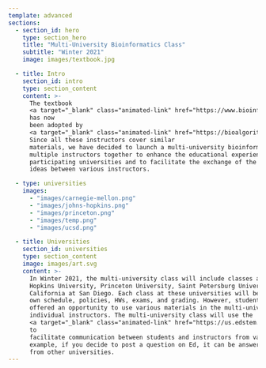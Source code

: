 ```yaml
---
template: advanced
sections:
  - section_id: hero
    type: section_hero
    title: "Multi-University Bioinformatics Class"
    subtitle: "Winter 2021"
    image: images/textbook.jpg

  - title: Intro
    section_id: intro
    type: section_content
    content: >-
      The textbook
      <a target="_blank" class="animated-link" href="https://www.bioinformaticsalgorithms.org/">Bioinformatics Algorithms: an Active Learning Approach</a>
      has now
      been adopted by
      <a target="_blank" class="animated-link" href="https://bioalgorithms.ucsd.edu/pubs_books.html">140+ instructors from 40+ countries</a>.
      Since all these instructors cover similar
      materials, we have decided to launch a multi-university bioinformatics class that will bring
      multiple instructors together to enhance the educational experience of students across all
      participating universities and to facilitate the exchange of the course materials and pedagogical
      ideas between various instructors.

  - type: universities
    images:
      - "images/carnegie-mellon.png"
      - "images/johns-hopkins.png"
      - "images/princeton.png"
      - "images/temp.png"
      - "images/ucsd.png"

  - title: Universities
    section_id: universities
    type: section_content
    image: images/art.svg
    content: >-
      In Winter 2021, the multi-university class will include classes at Carnegie Mellon University, Johns
      Hopkins University, Princeton University, Saint Petersburg University, and University of
      California at San Diego. Each class at these universities will be completely independent with its
      own schedule, policies, HWs, exams, and grading. However, students in each class will be
      offered an opportunity to use various materials in the multi-university class as specified by the
      individual instructors. The multi-university class will use the
      <a target="_blank" class="animated-link" href="https://us.edstem.org/">Ed Digital Learning platform</a>
      to
      facilitate communication between students and instructors from various universities. For
      example, if you decide to post a question on Ed, it can be answered by a student or a professor
      from other universities.
---
```

